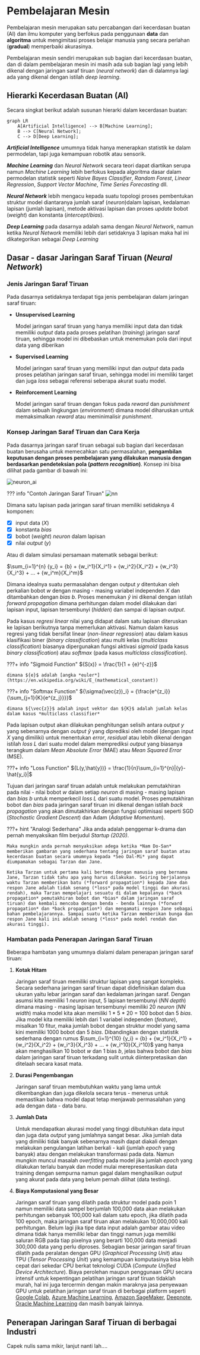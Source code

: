 # Pembelajaran Mesin

Pembelajaran mesin merupakan satu percabangan dari kecerdasan buatan (AI) dan ilmu komputer yang berfokus pada penggunaan **data** dan **algoritma** untuk mengimitasi proses belajar manusia yang secara perlahan (**gradual**) memperbaiki akurasinya.

Pembelajaran mesin sendiri merupakan sub bagian dari kecerdasan buatan, dan di dalam pembelajaran mesin ini masih ada sub bagian lagi yang lebih dikenal dengan jaringan saraf tiruan (*neural network*) dan di dalamnya lagi ada yang dikenal dengan istilah *deep learning*.

## **Hierarki Kecerdasan Buatan (AI)**
Secara singkat berikut adalah susunan hierarki dalam kecerdasan buatan:

``` mermaid
graph LR
    A[Artificial Intelligence] --> B[Machine Learning];
    B --> C[Neural Network];
    C --> D[Deep Learning];
```

***Artificial Intelligence*** umumnya tidak hanya menerapkan statistik ke dalam permodelan, tapi juga kemampuan robotik atau sensorik.

***Machine Learning*** dan *Neural Network* secara teori dapat diartikan serupa namun *Machine Learning* lebih berfokus kepada algoritma dasar dalam permodelan statistik seperti *Naive Bayes Classifier*, *Random Forest*, *Linear Regression*, *Support Vector Machine*, *Time Series Forecasting* dll.

***Neural Network*** lebih mengacu kepada suatu topologi proses pembentukan struktur model diantaranya jumlah saraf (*neuron*)dalam lapisan, kedalaman lapisan (jumlah lapisan), metode aktivasi lapisan dan proses *update* bobot (*weight*) dan konstanta (*intercept*/*bias*).

***Deep Learning*** pada dasarnya adalah sama dengan *Neural Network*, namun ketika *Neural Network* memiliki lebih dari setidaknya 3 lapisan maka hal ini dikategorikan sebagai *Deep Learning*

## Dasar - dasar Jaringan Saraf Tiruan (*Neural Network*)

### Jenis Jaringan Saraf Tiruan
Pada dasarnya setidaknya terdapat tiga jenis pembelajaran dalam jaringan saraf tiruan:

* **Unsupervised Learning**
    
    Model jaringan saraf tiruan yang hanya memiliki input data dan tidak memiliki *output* data pada proses pelatihan (*training*) jaringan saraf tiruan, sehingga model ini dibebaskan untuk menemukan pola dari input data yang diberikan

* **Supervised Learning**

    Model jaringan saraf tiruan yang memiliki input dan *output* data pada proses pelatihan jaringan saraf tiruan, sehingga model ini memiliki target dan juga *loss* sebagai referensi seberapa akurat suatu model.

* **Reinforcement Learning** 
    
    Model jaringan saraf tiruan dengan fokus pada *reward* dan *punishment* dalam sebuah lingkungan (*environment*) dimana model diharuskan untuk memaksimalkan *reward* atau meminimalisir *punishment*. 

### Konsep Jaringan Saraf Tiruan dan Cara Kerja
Pada dasarnya jaringan saraf tiruan sebagai sub bagian dari kecerdasan buatan berusaha untuk memecahkan satu permasalahan, **pengambilan keputusan dengan proses pembelajaran yang dilakukan manusia dengan berdasarkan pendeteksian pola (*pattern recognition*)**. Konsep ini bisa dilihat pada gambar di bawah ini:

![neuron_ai](images/neuron_ai.png)

??? info "Contoh Jaringan Saraf Tiruan"
    ![nn](images/nn.jpg)

Dimana satu lapisan pada jaringan saraf tiruan memiliki setidaknya 4 komponen:

- [X] input data (*X*)
- [X] konstanta *bias* 
- [X] bobot (*weight*) *neuron* dalam lapisan
- [X] nilai *output* (*y*)

Atau di dalam simulasi persamaan matematik sebagai berikut:

$\sum_{i=1}^{n} {y_i} = {b} + {w_i^1}{X_i^1} + {w_i^2}{X_i^2} + {w_i^3}{X_i^3} + ... + {w_i^m}{X_i^m}$

Dimana idealnya suatu permasalahan dengan output ${y}$ ditentukan oleh perkalian bobot ${w}$ dengan masing - masing variabel independen ${X}$ dan ditambahkan dengan *bias* ${b}$. Proses menemukan $\hat{y}$ ini dikenal dengan istilah *forward propagation* dimana perhitungan dalam model dilakukan dari lapisan input, lapisan tersembunyi (*hidden*) dan sampai di lapisan *output*.

Pada kasus *regresi linear* nilai yang didapat dalam satu lapisan diteruskan ke lapisan berikutnya tanpa memerlukan aktivasi. Namun dalam kasus regresi yang tidak bersifat linear (*non-linear regression*) atau dalam kasus klasifikasi biner (*binary classification*) atau multi kelas (*multiclass classification*) biasanya dipergunakan fungsi aktivasi *sigmoid* (pada kasus *binary classification*) atau *softmax* (pada kasus *multiclass classification*).

???+ info "Sigmoid Function"
    ${S(x)} = \frac{1}{1 + {e}^{-z}}$ 
    
    dimana ${e}$ adalah [angka *euler*](https://en.wikipedia.org/wiki/E_(mathematical_constant))

???+ info "Softmax Function"
    ${\sigma(\vec{z})_i} = {\frac{e^{z_i}}{\sum_{j=1}{K}{e^{z_j}}}}$
    
    dimana ${\vec{z}}$ adalah input vektor dan ${K}$ adalah jumlah kelas dalam kasus *multiclass classifier*

Pada lapisan output akan dilakukan penghitungan selisih antara *output* ${y}$ yang sebenarnya dengan *output* $\hat{y}$ yang diprediksi oleh model (dengan input ${X}$ yang dimiliki) untuk menentukan *error*, *residual* atau lebih dikenal dengan istilah *loss* ${L}$ dari suatu model dalam memprediksi *output* yang biasanya terangkum dalam *Mean Absolute Error* (MAE) atau *Mean Squared Error* (MSE).

???+ info "Loss Function"
    ${L(y,\hat{y})} = \frac{1}{n}\sum_{i=1}^{n}|{y}-\hat{y_i}|$

Tujuan dari jaringan saraf tiruan adalah untuk melakukan pemutakhiran pada nilai - nilai bobot ${w}$ dalam setiap *neuron* di masing - masing lapisan dan *bias* ${b}$ untuk memperkecil *loss* ${L}$ dari suatu model. Proses pemutakhiran bobot dan *bias* pada jaringan saraf tiruan ini dikenal dengan istilah *back propagation* yang akan dimutakhirkan dengan fungsi optimisasi seperti SGD (*Stochastic Gradient Descent*) dan Adam (*Adaptive Momentum*).

???+ hint "Analogi Sederhana"
    Jika anda adalah penggemar k-drama dan pernah menyaksikan film berjudul *Startup (2020)*.
    
    Maka mungkin anda pernah menyaksikan adega ketika *Nam Do-San* memberikan gambaran yang sederhana tentang jaringan saraf buatan atau kecerdasan buatan secara umumnya kepada *Seo Dal-Mi* yang dapat diumpamakan sebagai Tarzan dan Jane. 
    
    Ketika Tarzan untuk pertama kali bertemu dengan manusia yang bernama Jane, Tarzan tidak tahu apa yang harus dilakukan. Seiring berjalannya waktu Tarzan memberikan batu (*forward propagation*) kepada Jane dan respon Jane adalah tidak senang (*loss* pada model tinggi dan akurasi rendah), maka Tarzan mempelajari sesuatu di dalam kepalanya (*back propagation* pemutakhiran bobot dan *bias* dalam jaringan saraf tiruan) dan kembali mencoba dengan benda - benda lainnya (*forward propagation* dan *back propagation*) dan mengamati respon Jane sebagai bahan pembelajarannya. Sampai suatu ketika Tarzan memberikan bunga dan respon Jane kali ini adalah senang (*loss* pada model rendah dan akurasi tinggi).

### Hambatan pada Penerapan Jaringan Saraf Tiruan

Beberapa hambatan yang umumnya dialami dalam penerapan jaringan saraf tiruan:

1. **Kotak Hitam**

    Jaringan saraf tiruan memiliki struktur lapisan yang sangat kompleks. Secara sederhana jaringan saraf tiruan dapat didefinisikan dalam dua ukuran yaitu lebar jaringan saraf dan kedalaman jaringan saraf. Dengan asumsi kita memiliki 1 *neuron* input, 5 lapisan tersembunyi (*NN depth*) dimana masing - masing lapisan tersembunyi memiliki 20 *neuron* (*NN width*) maka model kita akan memiliki 1 * 5 * 20 = 100 bobot dan 5 *bias*. Jika model kita memiliki lebih dari 1 variabel independen (*feature*), misalkan 10 fitur, maka jumlah bobot dengan struktur model yang sama kini memiliki 1000 bobot dan 5 *bias*. Dibandingkan dengan statistik sederhana dengan rumus $\sum_{i=1}^{10} {y_i} = {b} + {w_i^1}{X_i^1} + {w_i^2}{X_i^2} + {w_i^3}{X_i^3} + ... + {w_i^10}{X_i^10}$ yang hanya akan menghasilkan 10 bobot ${w}$ dan 1 bias ${b}$, jelas bahwa bobot dan *bias* dalam jaringan saraf tiruan terkadang sulit untuk diinterpretasikan dan ditelaah secara kasat mata.

2. **Durasi Pengembangan**

    Jaringan saraf tiruan membutuhkan waktu yang lama untuk dikembangkan dan juga dikelola secara terus - menerus untuk memastikan bahwa model dapat tetap menjawab permasalahan yang ada dengan data - data baru.

3. **Jumlah Data**

    Untuk mendapatkan akurasi model yang tinggi dibutuhkan data input dan juga data *output* yang jumlahnya sangat besar. Jika jumlah data yang dimiliki tidak banyak sebenarnya masih dapat diakali dengan melakukan pengulangan latihan berkali - kali (jumlah *epoch* yang banyak) atau dengan melakukan transformasi pada data. Namun mungkin muncul masalah *overfitting* pada model jika jumlah *epoch* yang dilakukan terlalu banyak dan model mulai merepresentasikan data training dengan sempurna namun gagal dalam menghasilkan *output* yang akurat pada data yang belum pernah dilihat (data testing).

4. **Biaya Komputasional yang Besar**

    Jaringan saraf tiruan yang dilatih pada struktur model pada poin 1 namun memiliki data sampel berjumlah 100,000 data akan melakukan perhitungan sebanyak 100,000 kali dalam satu epoch, jika dilatih pada 100 epoch, maka jaringan saraf tiruan akan melakukan 10,000,000 kali perhitungan. Belum lagi jika tipe data input adalah gambar atau video dimana tidak hanya memiliki lebar dan tinggi namun juga memiliki saluran RGB pada tiap pixelnya yang berarti 100,000 data menjadi 300,000 data yang perlu diproses.
    Sebagian besar jaringan saraf tiruan dilatih pada peralatan dengan GPU (*Graphical Processing Unit*) atau TPU (*Tensor Processing Unit*) yang kemampuan komputasinya bisa lebih cepat dari sekedar CPU berkat teknologi CUDA (*Compute Unified Device Architecture*). Biaya perolehan maupun penggunaan GPU secara intensif untuk kepentingan pelatihan jaringan saraf tiruan tidaklah murah, hal ini juga tercermin dengan makin maraknya jasa penyewaan GPU untuk pelatihan jaringan saraf tiruan di berbagai platform seperti [Google Colab](https://colab.research.google.com/signup), [Azure Machine Learning](https://azure.microsoft.com/en-us/services/machine-learning/), [Amazon SageMaker](https://aws.amazon.com/sagemaker/pricing/?p=ft&c=ml&z=3),  [Deepnote](https://deepnote.com/pricing), [Oracle Machine Learning](https://www.oracle.com/artificial-intelligence/pricing/) dan masih banyak lainnya.

## Penerapan Jaringan Saraf Tiruan di berbagai Industri

Capek nulis sama mikir, lanjut nanti lah....
<!-- ![Sejarah Pembelajaran Mesin](/images/what-is-ml.png) -->
